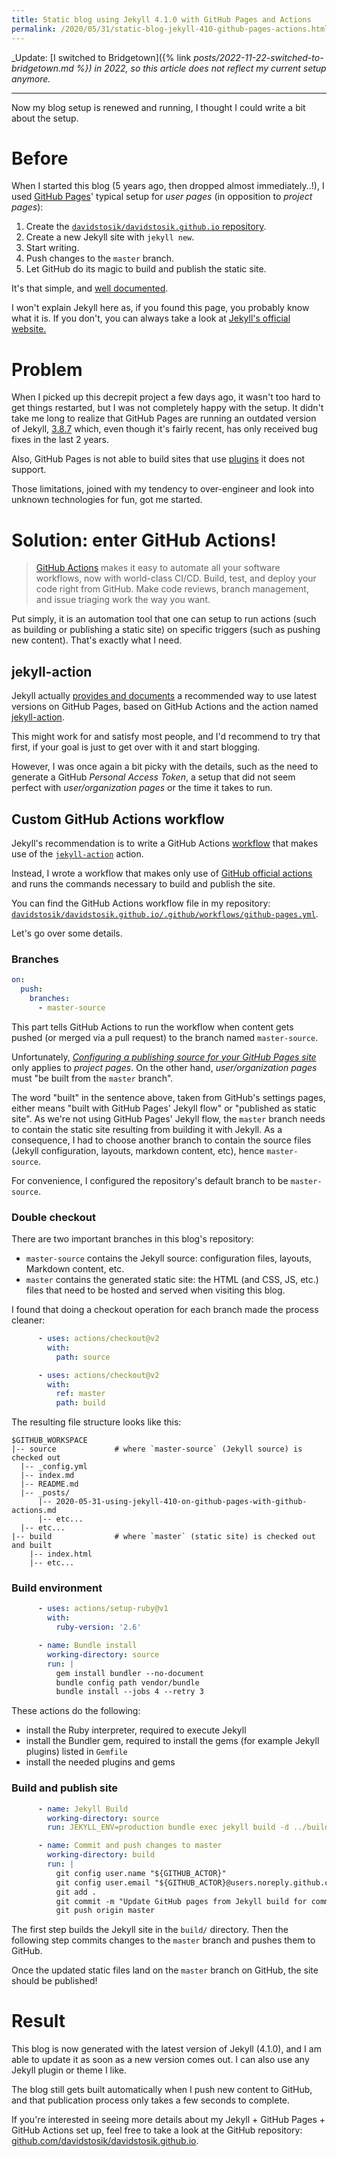 ```yaml
---
title: Static blog using Jekyll 4.1.0 with GitHub Pages and Actions
permalink: /2020/05/31/static-blog-jekyll-410-github-pages-actions.html
---
```

_Update: [I switched to Bridgetown]({% link _posts/2022-11-22-switched-to-bridgetown.md %}) in 2022, so this article does not reflect my current setup anymore._

---

Now my blog setup is renewed and running, I thought I could write a bit about the setup.

# Before

When I started this blog (5 years ago, then dropped almost immediately..!), I used [GitHub Pages](https://pages.github.com/)' typical setup for _user pages_ (in opposition to _project pages_):

1. Create the [`davidstosik/davidstosik.github.io` repository](https://github.com/davidstosik/davidstosik.github.io).
2. Create a new Jekyll site with `jekyll new`.
3. Start writing.
4. Push changes to the `master` branch.
5. Let GitHub do its magic to build and publish the static site.

It's that simple, and [well documented](https://help.github.com/en/github/working-with-github-pages/about-github-pages-and-jekyll).

I won't explain Jekyll here as, if you found this page, you probably know what it is. If you don't, you can always take a look at [Jekyll's official website.](https://jekyllrb.com)

# Problem

When I picked up this decrepit project a few days ago, it wasn't too hard to get things restarted, but I was not completely happy with the setup.
It didn't take me long to realize that GitHub Pages are running an outdated version of Jekyll, [3.8.7](https://github.com/jekyll/jekyll/blob/v3.8.7/History.markdown#387--2020-05-08) which, even though it's fairly recent, has only received bug fixes in the last 2 years.

Also, GitHub Pages is not able to build sites that use [plugins](https://help.github.com/en/github/working-with-github-pages/about-github-pages-and-jekyll#plugins) it does not support.

Those limitations, joined with my tendency to over-engineer and look into unknown technologies for fun, got me started.

# Solution: enter GitHub Actions!

> [GitHub Actions](https://github.com/features/actions) makes it easy to automate all your software workflows, now with world-class CI/CD. Build, test, and deploy your code right from GitHub. Make code reviews, branch management, and issue triaging work the way you want.

Put simply, it is an automation tool that one can setup to run actions (such as building or publishing a static site) on specific triggers (such as pushing new content). That's exactly what I need.

## jekyll-action

Jekyll actually [provides and documents](https://jekyllrb.com/docs/continuous-integration/github-actions) a recommended way to use latest versions on GitHub Pages, based on GitHub Actions and the action named [jekyll-action](https://github.com/marketplace/actions/jekyll-actions).

This might work for and satisfy most people, and I'd recommend to try that first, if your goal is just to get over with it and start blogging.

However, I was once again a bit picky with the details, such as the need to generate a GitHub _Personal Access Token_, a setup that did not seem perfect with _user/organization pages_ or the time it takes to run.

## Custom GitHub Actions workflow

Jekyll's recommendation is to write a GitHub Actions [workflow](https://help.github.com/en/actions/configuring-and-managing-workflows) that makes use of the [`jekyll-action`](https://github.com/helaili/jekyll-action) action.

Instead, I wrote a workflow that makes only use of [GitHub official actions](https://github.com/actions/) and runs the commands necessary to build and publish the site.

You can find the GitHub Actions workflow file in my repository: [`davidstosik/davidstosik.github.io/.github/workflows/github-pages.yml`](https://github.com/davidstosik/davidstosik.github.io/blob/4404486b970c1522c76668dd27f2d4e6fdde5404/.github/workflows/github-pages.yml).

Let's go over some details.

### Branches

```yml
on:
  push:
    branches:
      - master-source
```

This part tells GitHub Actions to run the workflow when content gets pushed (or merged via a pull request) to the branch named `master-source`.

Unfortunately, [_Configuring a publishing source for your GitHub Pages site_](https://help.github.com/en/github/working-with-github-pages/configuring-a-publishing-source-for-your-github-pages-site) only applies to _project pages_. On the other hand, _user/organization pages_ must "be built from the `master` branch".

The word "built" in the sentence above, taken from GitHub's settings pages, either means "built with GitHub Pages' Jekyll flow" or "published as static site". As we're not using GitHub Pages' Jekyll flow, the `master` branch needs to contain the static site resulting from building it with Jekyll. As a consequence, I had to choose another branch to contain the source files (Jekyll configuration, layouts, markdown content, etc), hence `master-source`.

For convenience, I configured the repository's default branch to be `master-source`.

### Double checkout

There are two important branches in this blog's repository:
- `master-source` contains the Jekyll source: configuration files, layouts, Markdown content, etc.
- `master` contains the generated static site: the HTML (and CSS, JS, etc.) files that need to be hosted and served when visiting this blog.

I found that doing a checkout operation for each branch made the process cleaner:

```yml
      - uses: actions/checkout@v2
        with:
          path: source

      - uses: actions/checkout@v2
        with:
          ref: master
          path: build
```

The resulting file structure looks like this:
```
$GITHUB_WORKSPACE
|-- source             # where `master-source` (Jekyll source) is checked out
  |-- _config.yml
  |-- index.md
  |-- README.md
  |-- _posts/
      |-- 2020-05-31-using-jekyll-410-on-github-pages-with-github-actions.md
      |-- etc...
  |-- etc...
|-- build              # where `master` (static site) is checked out and built
    |-- index.html
    |-- etc...
```

### Build environment

```yml
      - uses: actions/setup-ruby@v1
        with:
          ruby-version: '2.6'

      - name: Bundle install
        working-directory: source
        run: |
          gem install bundler --no-document
          bundle config path vendor/bundle
          bundle install --jobs 4 --retry 3
```

These actions do the following:
- install the Ruby interpreter, required to execute Jekyll
- install the Bundler gem, required to install the gems (for example Jekyll plugins) listed in `Gemfile`
- install the needed plugins and gems

### Build and publish site

```yml
      - name: Jekyll Build
        working-directory: source
        run: JEKYLL_ENV=production bundle exec jekyll build -d ../build

      - name: Commit and push changes to master
        working-directory: build
        run: |
          git config user.name "${GITHUB_ACTOR}"
          git config user.email "${GITHUB_ACTOR}@users.noreply.github.com"
          git add .
          git commit -m "Update GitHub pages from Jekyll build for commit ${GITHUB_SHA}"
          git push origin master
```

The first step builds the Jekyll site in the `build/` directory. Then the following step commits changes to the `master` branch and pushes them to GitHub.

Once the updated static files land on the `master` branch on GitHub, the site should be published!

# Result

This blog is now generated with the latest version of Jekyll (4.1.0), and I am able to update it as soon as a new version comes out. I can also use any Jekyll plugin or theme I like.

The blog still gets built automatically when I push new content to GitHub, and that publication process only takes a few seconds to complete.

If you're interested in seeing more details about my Jekyll + GitHub Pages + GitHub Actions set up, feel free to take a look at the GitHub repository: [github.com/davidstosik/davidstosik.github.io](https://github.com/davidstosik/davidstosik.github.io).
